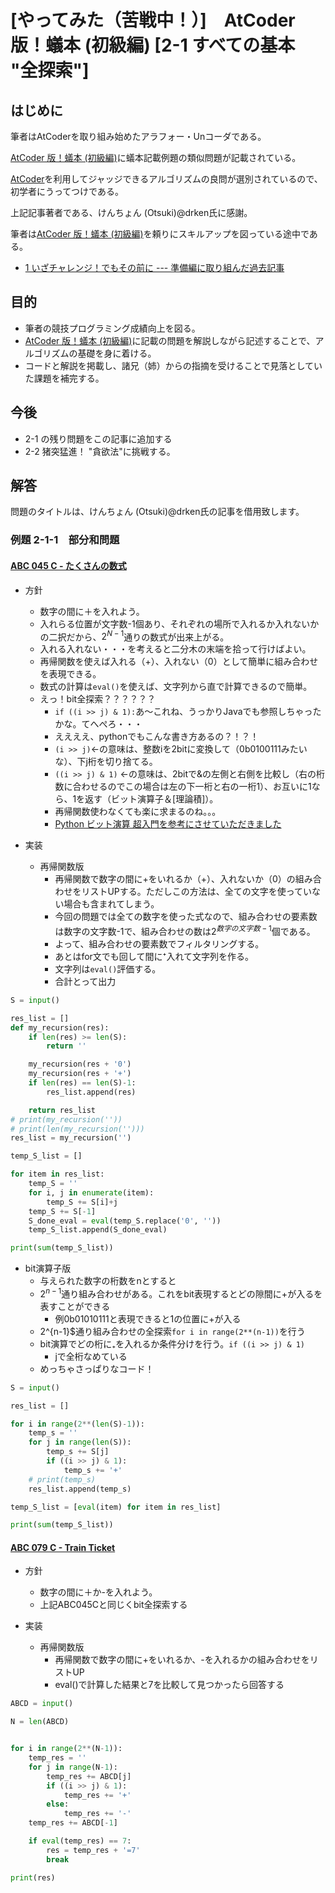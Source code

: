 # [やってみた（苦戦中！）]　AtCoder 版！蟻本 (初級編) [2-1 すべての基本 "全探索"]

## はじめに

筆者はAtCoderを取り組み始めたアラフォー・Unコーダである。

[AtCoder 版！蟻本 (初級編)](https://qiita.com/drken/items/e77685614f3c6bf86f44)に蟻本記載例題の類似問題が記載されている。

[AtCoder](https://atcoder.jp/?lang=ja)を利用してジャッジできるアルゴリズムの良問が選別されているので、初学者にうってつけである。

上記記事著者である、けんちょん (Otsuki)@drken氏に感謝。

筆者は[AtCoder 版！蟻本 (初級編)](https://qiita.com/drken/items/e77685614f3c6bf86f44)を頼りにスキルアップを図っている途中である。
* [1 いざチャレンジ！でもその前に --- 準備編に取り組んだ過去記事](https://qiita.com/tagtagtag/items/eaa0655d26cdcbd5202e)


## 目的

* 筆者の競技プログラミング成績向上を図る。
* [AtCoder 版！蟻本 (初級編)](https://qiita.com/drken/items/e77685614f3c6bf86f44)に記載の問題を解説しながら記述することで、アルゴリズムの基礎を身に着ける。
* コードと解説を掲載し、諸兄（姉）からの指摘を受けることで見落としていた課題を補完する。

## 今後

* 2-1 の残り問題をこの記事に追加する
* 2-2 猪突猛進！ "貪欲法"に挑戦する。


## 解答

問題のタイトルは、けんちょん (Otsuki)@drken氏の記事を借用致します。

### 例題 2-1-1　部分和問題

#### [ABC 045 C - たくさんの数式](https://atcoder.jp/contests/arc061/tasks/arc061_a)

* 方針
  * 数字の間に＋を入れよう。
  * 入れらる位置が文字数-1個あり、それぞれの場所で入れるか入れないかの二択だから、$2^{N-1}$通りの数式が出来上がる。
  * 入れる入れない・・・を考えると二分木の末端を拾って行けばよい。
  * 再帰関数を使えば入れる（+）、入れない（0）として簡単に組み合わせを表現できる。
  * 数式の計算は`eval()`を使えば、文字列から直で計算できるので簡単。
  * えっ！bit全探索？？？？？？
    * `if ((i >> j) & 1):`あ～これね、うっかりJavaでも参照しちゃったかな。てへぺろ・・・
    * ええええ、pythonでもこんな書き方あるの？！？！
    * `(i >> j)`←の意味は、整数iを2bitに変換して（0b0100111みたいな）、下j桁を切り捨てる。
    * `((i >> j) & 1)` ←の意味は、2bitで&の左側と右側を比較し（右の桁数に合わせるのでこの場合は左の下一桁と右の一桁1）、お互いに1なら、1を返す（ビット演算子＆[理論積]）。
    * 再帰関数使わなくても楽に求まるのね。。。
    * [Python ビット演算 超入門を参考にさせていただきました](https://qiita.com/7shi/items/41d262ca11ea16d85abc)

 

* 実装
  * 再帰関数版
    * 再帰関数で数字の間に+をいれるか（+）、入れないか（0）の組み合わせをリストUPする。ただしこの方法は、全ての文字を使っていない場合も含まれてしまう。
    * 今回の問題では全ての数字を使った式なので、組み合わせの要素数は数字の文字数-1で、組み合わせの数は$2^{数字の文字数-1}$個である。
    * よって、組み合わせの要素数でフィルタリングする。
    * あとはfor文でも回して間に⁺入れて文字列を作る。
    * 文字列は`eval()`評価する。
    * 合計とって出力


```python
S = input()

res_list = []
def my_recursion(res):
    if len(res) >= len(S):
        return ''

    my_recursion(res + '0')
    my_recursion(res + '+')
    if len(res) == len(S)-1:
        res_list.append(res)

    return res_list
# print(my_recursion(''))
# print(len(my_recursion('')))
res_list = my_recursion('')

temp_S_list = []

for item in res_list:
    temp_S = ''
    for i, j in enumerate(item):
        temp_S += S[i]+j
    temp_S += S[-1]
    S_done_eval = eval(temp_S.replace('0', ''))
    temp_S_list.append(S_done_eval)

print(sum(temp_S_list))
```

  * bit演算子版
    * 与えられた数字の桁数をnとすると
    * $2^{n-1}$通り組み合わせがある。これをbit表現するとどの隙間に+が入るを表すことができる
      * 例0b01010111と表現できると1の位置に+が入る
    * 2^{n-1}$通り組み合わせの全探索`for i in range(2**(n-1))`を行う
    * bit演算でどの桁に₊を入れるか条件分けを行う。`if ((i >> j) & 1)`
      * jで全桁なめている
    * めっちゃさっぱりなコード！

``` python
S = input()

res_list = []

for i in range(2**(len(S)-1)):
    temp_s = ''
    for j in range(len(S)):
        temp_s += S[j]
        if ((i >> j) & 1):
            temp_s += '+'
    # print(temp_s)
    res_list.append(temp_s)

temp_S_list = [eval(item) for item in res_list]

print(sum(temp_S_list))
```


#### [ABC 079 C - Train Ticket](https://atcoder.jp/contests/abc079/tasks/abc079_c)

* 方針
  * 数字の間に＋か-を入れよう。
  * 上記ABC045Cと同じくbit全探索する

 

* 実装
  * 再帰関数版
    * 再帰関数で数字の間に+をいれるか、-を入れるかの組み合わせをリストUP
    * eval()で計算した結果と7を比較して見つかったら回答する


```python
ABCD = input()

N = len(ABCD)


for i in range(2**(N-1)):
    temp_res = ''
    for j in range(N-1):
        temp_res += ABCD[j]
        if ((i >> j) & 1):
            temp_res += '+'
        else:
            temp_res += '-'
    temp_res += ABCD[-1]

    if eval(temp_res) == 7:
        res = temp_res + '=7'
        break

print(res)
```

